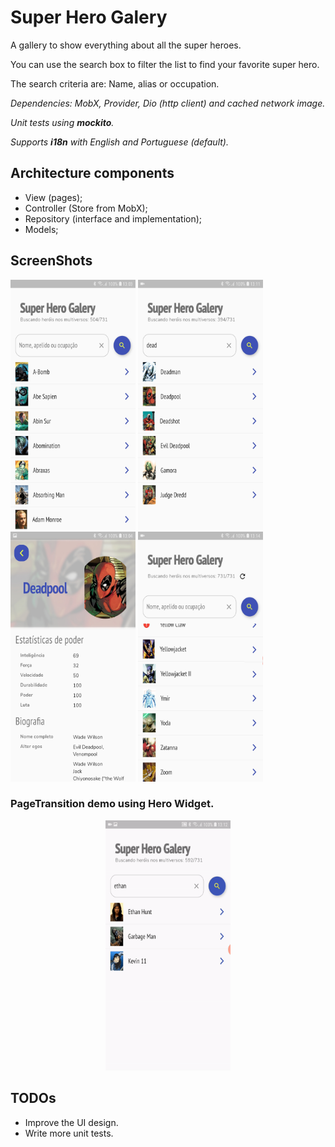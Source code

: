 # Super Hero Galery

A gallery to show everything about all the super heroes.

You can use the search box to filter the list to find your favorite super hero.

The search criteria are: Name, alias or occupation.

*Dependencies: MobX, Provider, Dio (http client) and cached network image.*

*Unit tests using **mockito**.*

*Supports **i18n** with English and Portuguese (default).*

## Architecture components

* View (pages);
* Controller (Store from MobX);
* Repository (interface and implementation);
* Models;

## ScreenShots

<img src="readme/Screenshot_1.jpg" width="200" height="400" /> <img src="readme/Screenshot_2.jpg" width="200" height="400" /> <img src="readme/Screenshot_3.jpg" width="200" height="400" /> <img src="readme/Screenshot_4.jpg" width="200" height="400" />

### PageTransition demo using Hero Widget.

<center><img src="readme/transition_demo.gif" width="200" height="400" /></center>

## TODOs

* Improve the UI design.
* Write more unit tests.